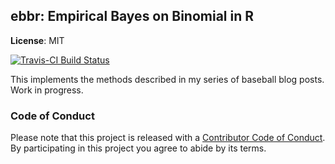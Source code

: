 <!-- README.md is generated from README.Rmd. Please edit that file -->



ebbr: Empirical Bayes on Binomial in R
----------

**License**: MIT

[![Travis-CI Build Status](https://travis-ci.org/dgrtwo/ebbr.svg?branch=master)](https://travis-ci.org/dgrtwo/ebbr)

This implements the methods described in my series of baseball blog posts. Work in progress.

### Code of Conduct

Please note that this project is released with a [Contributor Code of Conduct](CONDUCT.md). By participating in this project you agree to abide by its terms.

